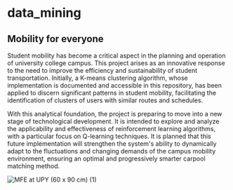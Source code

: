 # data_mining 
## Mobility for everyone
Student mobility has become a critical aspect in the planning and operation of university college campus. This project arises as an innovative response to the need to improve the efficiency and sustainability of student transportation. Initially, a K-means clustering algorithm, whose implementation is documented and accessible in this repository, has been applied to discern significant patterns in student mobility, facilitating the identification of clusters of users with similar routes and schedules.

With this analytical foundation, the project is preparing to move into a new stage of technological development. It is intended to explore and analyze the applicability and effectiveness of reinforcement learning algorithms, with a particular focus on Q-learning techniques. It is planned that this future implementation will strengthen the system's ability to dynamically adapt to the fluctuations and changing demands of the campus mobility environment, ensuring an optimal and progressively smarter carpool matching method.

![MFE at UPY (60 x 90 cm) (1)](https://github.com/JavierCan/data_mining/assets/98414836/823c589d-1959-4da0-bdc3-f4eb344fb25f)
